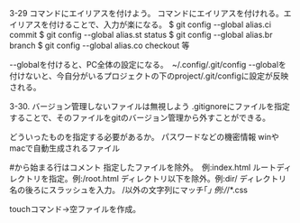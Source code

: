 3-29 コマンドにエイリアスを付けよう。
コマンドにエイリアスを付けれる。エイリアスを付けることで、入力が楽になる。
$ git config --global alias.ci commit
$ git config --global alias.st status
$ git config --global alias.br branch
$ git config --global alias.co checkout
等

--globalを付けると、PC全体の設定になる。　~/.config/.git/config
--globalを付けないと、今自分がいるプロジェクトの下のproject/.git/configに設定が反映される。




3-30. バージョン管理しないファイルは無視しよう
.gitignoreにファイルを指定することで、そのファイルをgitのバージョン管理から外すことができる。

どういったものを指定する必要があるか。
パスワードなどの機密情報
winやmacで自動生成されるファイル

#から始まる行はコメント
指定したファイルを除外。　例:index.html
ルートディレクトリを指定。例:/root.html
ディレクトリ以下を除外。例:dir/ ディレクトリ名の後ろにスラッシュを入力。
/以外の文字列にマッチ｢*｣ 例:/*/*.css

touchコマンド→空ファイルを作成。











